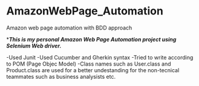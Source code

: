 # AmazonWebPage_Automation

Amazon web page automation with BDD approach

****This is my personal Amazon Web Page Automation project using Selenium Web driver.***

-Used Junit
-Used Cucumber and Gherkin syntax
-Tried to write according to POM (Page Objec Model)
-Class names such as User.class and Product.class are used for a better undestanding for the non-tecnical teammates such as business analysists etc.
